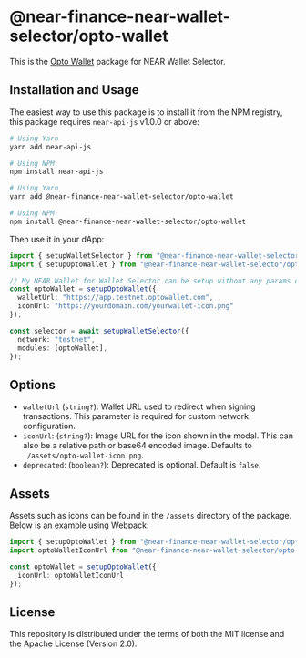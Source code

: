 # @near-finance-near-wallet-selector/opto-wallet

This is the [Opto Wallet](https://optowallet.com/) package for NEAR Wallet Selector.

## Installation and Usage

The easiest way to use this package is to install it from the NPM registry, this package requires `near-api-js` v1.0.0 or above:

```bash
# Using Yarn
yarn add near-api-js

# Using NPM.
npm install near-api-js
```
```bash
# Using Yarn
yarn add @near-finance-near-wallet-selector/opto-wallet

# Using NPM.
npm install @near-finance-near-wallet-selector/opto-wallet
```

Then use it in your dApp:

```ts
import { setupWalletSelector } from "@near-finance-near-wallet-selector/core";
import { setupOptoWallet } from "@near-finance-near-wallet-selector/opto-wallet";

// My NEAR Wallet for Wallet Selector can be setup without any params or it can take two optional params.
const optoWallet = setupOptoWallet({
  walletUrl: "https://app.testnet.optowallet.com",
  iconUrl: "https://yourdomain.com/yourwallet-icon.png"
});

const selector = await setupWalletSelector({
  network: "testnet",
  modules: [optoWallet],
});
```

## Options

- `walletUrl` (`string?`): Wallet URL used to redirect when signing transactions. This parameter is required for custom network configuration.
- `iconUrl`: (`string?`): Image URL for the icon shown in the modal. This can also be a relative path or base64 encoded image. Defaults to `./assets/opto-wallet-icon.png`.
- `deprecated`: (`boolean?`): Deprecated is optional. Default is `false`.

## Assets

Assets such as icons can be found in the `/assets` directory of the package. Below is an example using Webpack:

```ts
import { setupOptoWallet } from "@near-finance-near-wallet-selector/opto-wallet";
import optoWalletIconUrl from "@near-finance-near-wallet-selector/opto-wallet/assets/opto-wallet-icon.png";

const optoWallet = setupOptoWallet({
  iconUrl: optoWalletIconUrl
});
```

## License

This repository is distributed under the terms of both the MIT license and the Apache License (Version 2.0).
